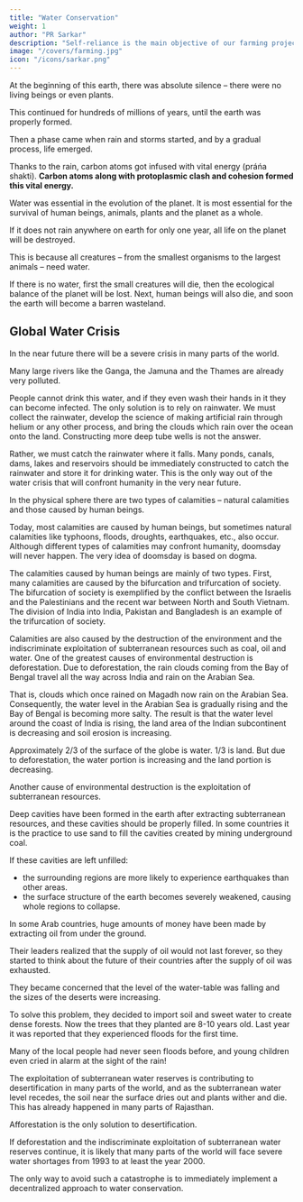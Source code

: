 ```yaml
---
title: "Water Conservation"
weight: 1
author: "PR Sarkar"
description: "Self-reliance is the main objective of our farming projects, hence they should be oriented towards production"
image: "/covers/farming.jpg"
icon: "/icons/sarkar.png"
---
```



At the beginning of this earth, there was absolute silence – there were no living beings or even plants. 

This continued for hundreds of millions of years, until the earth was properly formed. 

Then a phase came when rain and storms started, and by a gradual process, life emerged. 

Thanks to the rain, carbon atoms got infused with vital energy (práńa shakti). **Carbon atoms along with protoplasmic clash and cohesion formed this vital energy.**

Water was essential in the evolution of the planet. It is most essential for the survival of human beings, animals, plants and the planet as a whole. 

If it does not rain anywhere on earth for only one year, all life on the planet will be destroyed. 

This is because all creatures – from the smallest organisms to the largest animals – need water. 

If there is no water, first the small creatures will die, then the ecological balance of the planet will be lost. Next, human beings will also die, and soon the earth will become a barren wasteland.


## Global Water Crisis

In the near future there will be a severe crisis in many parts of the world. 

Many large rivers like the Ganga, the Jamuna and the Thames are already very polluted. 

People cannot drink this water, and if they even wash their hands in it they can become infected. The only solution is to rely on rainwater. We must collect the rainwater, develop the science of making artificial rain through helium or any other process, and bring the clouds which rain over the ocean onto the land. Constructing more deep tube wells is not the answer. 

Rather, we must catch the rainwater where it falls. Many ponds, canals, dams, lakes and reservoirs should be immediately constructed to catch the rainwater and store it for drinking water. This is the only way out of the water crisis that will confront humanity in the very near future.

In the physical sphere there are two types of calamities – natural calamities and those caused by human beings. 

Today, most calamities are caused by human beings, but sometimes natural calamities like typhoons, floods, droughts, earthquakes, etc., also occur. Although different types of calamities may confront humanity, doomsday will never happen. The very idea of doomsday is based on dogma.

The calamities caused by human beings are mainly of two types. First, many calamities are caused by the bifurcation and trifurcation of society. The bifurcation of society is exemplified by the conflict between the Israelis and the Palestinians and the recent war between North and South Vietnam. The division of India into India, Pakistan and Bangladesh is an example of the trifurcation of society.

Calamities are also caused by the destruction of the environment and the indiscriminate exploitation of subterranean resources such as coal, oil and water. One of the greatest causes of environmental destruction is deforestation. Due to deforestation, the rain clouds coming from the Bay of Bengal travel all the way across India and rain on the Arabian Sea. 

That is, clouds which once rained on Magadh now rain on the Arabian Sea. Consequently, the water level in the Arabian Sea is gradually rising and the Bay of Bengal is becoming more salty. The result is that the water level around the coast of India is rising, the land area of the Indian subcontinent is decreasing and soil erosion is increasing. 

Approximately 2/3 of the surface of the globe is water. 1/3 is land. But due to deforestation, the water portion is increasing and the land portion is decreasing.

Another cause of environmental destruction is the exploitation of subterranean resources. 

Deep cavities have been formed in the earth after extracting subterranean resources, and these cavities should be properly filled. In some countries it is the practice to use sand to fill the cavities created by mining underground coal. 

If these cavities are left unfilled:
- the surrounding regions are more likely to experience earthquakes than other areas. 
- the surface structure of the earth becomes severely weakened, causing whole regions to collapse.

In some Arab countries, huge amounts of money have been made by extracting oil from under the ground. 

Their leaders realized that the supply of oil would not last forever, so they started to think about the future of their countries after the supply of oil was exhausted. 

They became concerned that the level of the water-table was falling and the sizes of the deserts were increasing. 

To solve this problem, they decided to import soil and sweet water to create dense forests. Now the trees that they planted are 8-10 years old. Last year it was reported that they experienced floods for the first time. 

Many of the local people had never seen floods before, and young children even cried in alarm at the sight of the rain!

The exploitation of subterranean water reserves is contributing to desertification in many parts of the world, and as the subterranean water level recedes, the soil near the surface dries out and plants wither and die. This has already happened in many parts of Rajasthan. 

Afforestation is the only solution to desertification. 

<!-- Human beings have suffered from water scarcity and drought in the past. , and this problem will continue unless proper care is taken in the future. --> 

If deforestation and the indiscriminate exploitation of subterranean water reserves continue, it is likely that many parts of the world will face severe water shortages from 1993 to at least the year 2000. 

The only way to avoid such a catastrophe is to immediately implement a decentralized approach to water conservation.
